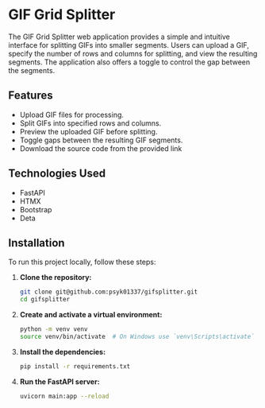 # GIF Grid Splitter

The GIF Grid Splitter web application provides a simple and intuitive interface for splitting GIFs into smaller segments. Users can upload a GIF, specify the number of rows and columns for splitting, and view the resulting segments. The application also offers a toggle to control the gap between the segments.

## Features

- Upload GIF files for processing.
- Split GIFs into specified rows and columns.
- Preview the uploaded GIF before splitting.
- Toggle gaps between the resulting GIF segments.
- Download the source code from the provided link

## Technologies Used

- FastAPI
- HTMX
- Bootstrap
- Deta

## Installation

To run this project locally, follow these steps:

1. **Clone the repository:**

    ```bash
    git clone git@github.com:psyk01337/gifsplitter.git
    cd gifsplitter
    ```

2. **Create and activate a virtual environment:**

    ```bash
    python -m venv venv
    source venv/bin/activate  # On Windows use `venv\Scripts\activate`
    ```

3. **Install the dependencies:**

    ```bash
    pip install -r requirements.txt
    ```

4. **Run the FastAPI server:**

    ```bash
    uvicorn main:app --reload
    ```